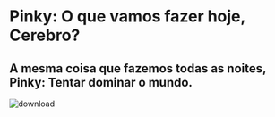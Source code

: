 # Pinky: O que vamos fazer hoje, Cerebro?
## A mesma coisa que fazemos todas as noites, Pinky: Tentar dominar o mundo.
![download](https://user-images.githubusercontent.com/103614051/164583076-51b0903a-8f06-4e66-be96-11661f29479f.jpg)
